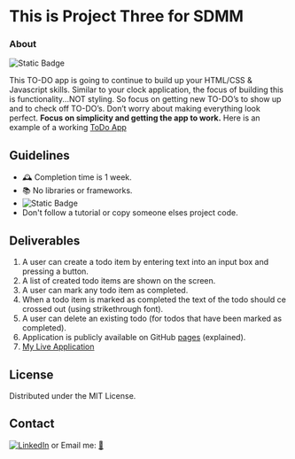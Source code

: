 This is Project Three for SDMM
============================
### About
![Static Badge](https://img.shields.io/badge/Remember-have_fun-blue)

This TO-DO app is going to continue to build up your HTML/CSS & Javascript skills. Similar to your clock application, the focus of building this is functionality...NOT styling. So focus on getting new TO-DO’s to show up and to check off TO-DO’s. Don’t worry about making everything look perfect. **Focus on simplicity and getting the app to work.**
Here is an example of a working [ToDo App](https://software-development-mastermind.github.io/to-do-example/)

 ## Guidelines
 - 🕰 Completion time is 1 week.
 - 📚 No libraries or frameworks.
 - ![Static Badge](https://img.shields.io/badge/Trust_and_challenge-yourself-blue)
 -  Don't follow a tutorial or copy someone elses project code.


## Deliverables
1. A user can create a todo item by entering text into an input box and pressing a button.
2. A list of created todo items are shown on the screen.
3. A user can mark any todo item as completed.
4. When a todo item is marked as completed the text of the todo should ce crossed out (using strikethrough font).
5. A user can delete an existing todo  (for todos that have been marked as completed).
6. Application is publicly available on GitHub [pages](https://docs.github.com/en/pages/getting-started-with-github-pages/configuring-a-publishing-source-for-your-github-pages-site) (explained).
7. [My Live Application](https://erickarodom.github.io/project-three/)

## License
Distributed under the MIT License.

## Contact
[![LinkedIn][linkedin-shield]][linkedin-url]   or  Email me: <a href="mailto:ericka.r.odom@gmail.com">📧</a>



[//]: # (Just testing writing comments?)


[linkedin-shield]: <https://img.shields.io/badge/-LinkedIn-black.svg?style=for-the-badge&logo=linkedin&colorB=555>
[linkedin-url]: https://linkedin.com/in/ericka-odom

  
   
 











